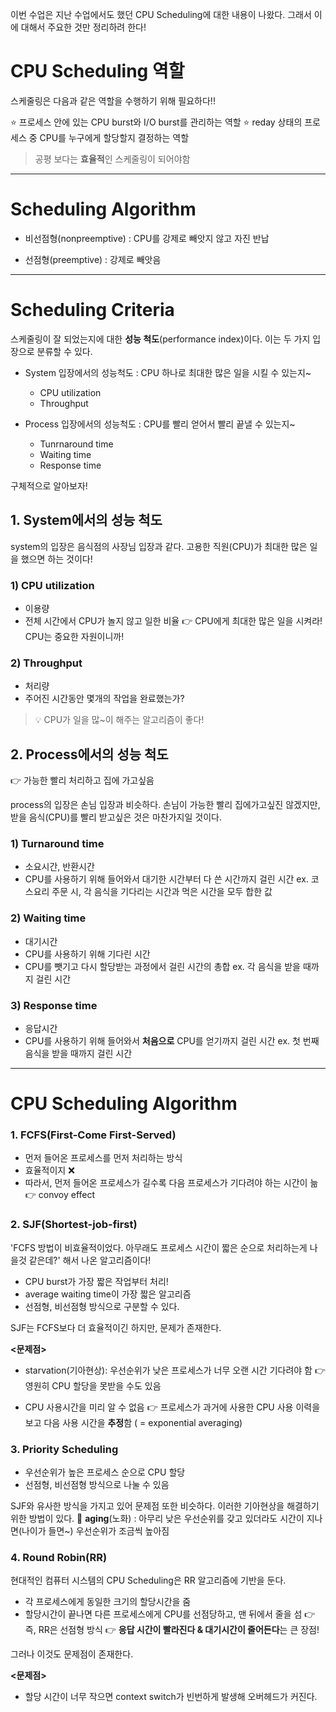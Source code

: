 이번 수업은 지난 수업에서도 했던 CPU Scheduling에 대한 내용이 나왔다.
그래서 이에 대해서 주요한 것만 정리하려 한다!

# CPU Scheduling 역할
스케줄링은 다음과 같은 역할을 수행하기 위해 필요하다!!

⭐ 프로세스 안에 있는 CPU burst와 I/O burst를 관리하는 역할
⭐ reday 상태의 프로세스 중 CPU를 누구에게 할당할지 결정하는 역할

> 공평 보다는 **효율적**인 스케줄링이 되어야함

---

# Scheduling Algorithm
- 비선점형(nonpreemptive)
	: CPU를 강제로 빼앗지 않고 자진 반납
    
- 선점형(preemptive)
	: 강제로 빼앗음
    
---

# Scheduling Criteria
스케줄링이 잘 되었는지에 대한 **성능 척도**(performance index)이다.
이는 두 가지 입장으로 분류할 수 있다.

- System 입장에서의 성능척도
	: CPU 하나로 최대한 많은 일을 시킬 수 있는지~
    - CPU utilization
    - Throughput

- Process 입장에서의 성능척도
	: CPU를 빨리 얻어서 빨리 끝낼 수 있는지~
    - Tunrnaround time
    - Waiting time
    - Response time
    
    
구체적으로 알아보자!
## 1. System에서의 성능 척도
system의 입장은 음식점의 사장님 입장과 같다.
고용한 직원(CPU)가 최대한 많은 일을 했으면 하는 것이다!

### 1) CPU utilization
- 이용량
- 전체 시간에서 CPU가 놀지 않고 일한 비율
👉 CPU에게 최대한 많은 일을 시켜라! CPU는 중요한 자원이니까!

### 2) Throughput
- 처리량
- 주어진 시간동안 몇개의 작업을 완료했는가?

> 💡 CPU가 일을 많~이 해주는 알고리즘이 좋다!


## 2. Process에서의 성능 척도
 👉 가능한 빨리 처리하고 집에 가고싶음
 
process의 입장은 손님 입장과 비슷하다.
손님이 가능한 빨리 집에가고싶진 않겠지만, 받을 음식(CPU)를 빨리 받고싶은 것은 마찬가지일 것이다.
 
### 1) Turnaround time
- 소요시간, 반환시간
- CPU를 사용하기 위해 들어와서 대기한 시간부터 다 쓴 시간까지 걸린 시간 
ex. 코스요리 주문 시, 각 음식을 기다리는 시간과 먹은 시간을 모두 합한 값

### 2) Waiting time
- 대기시간
- CPU를 사용하기 위해 기다린 시간
- CPU를 뺏기고 다시 할당받는 과정에서 걸린 시간의 총합
ex. 각 음식을 받을 때까지 걸린 시간

### 3) Response time
- 응답시간
- CPU를 사용하기 위해 들어와서 **처음으로** CPU를 얻기까지 걸린 시간
ex. 첫 번째 음식을 받을 때까지 걸린 시간

---

# CPU Scheduling Algorithm
### 1. FCFS(First-Come First-Served)
- 먼저 들어온 프로세스를 먼저 처리하는 방식
- 효율적이지 ❌
- 따라서, 먼저 들어온 프로세스가 길수록 다음 프로세스가 기다려야 하는 시간이 늚 👉 convoy effect

### 2. SJF(Shortest-job-first)
'FCFS 방법이 비효율적이었다. 아무래도 프로세스 시간이 짧은 순으로 처리하는게 나을것 같은데?' 해서 나온 알고리즘이다!

- CPU burst가 가장 짧은 작업부터 처리!
- average waiting time이 가장 짧은 알고리즘
- 선점형, 비선점형 방식으로 구분할 수 있다.

SJF는 FCFS보다 더 효율적이긴 하지만, 문제가 존재한다.

**<문제점>**
- starvation(기아현상): 우선순위가 낮은 프로세스가 너무 오랜 시간 기다려야 함
👉 영원히 CPU 할당을 못받을 수도 있음

- CPU 사용시간을 미리 알 수 없음
👉 프로세스가 과거에 사용한 CPU 사용 이력을 보고 다음 사용 시간을 **추정**함
( = exponential averaging)

### 3. Priority Scheduling
- 우선순위가 높은 프로세스 순으로 CPU 할당
- 선점형, 비선점형 방식으로 나눌 수 있음

SJF와 유사한 방식을 가지고 있어 문제점 또한 비슷하다.
이러한 기아현상을 해결하기 위한 방법이 있다.
🔻
**aging**(노화)
: 아무리 낮은 우선순위를 갖고 있더라도 시간이 지나면(나이가 들면~) 우선순위가 조금씩 높아짐

### 4. Round Robin(RR)
현대적인 컴퓨터 시스템의 CPU Scheduling은 RR 알고리즘에 기반을 둔다.

- 각 프로세스에게 동일한 크기의 할당시간을 줌
- 할당시간이 끝나면 다른 프로세스에게 CPU를 선점당하고, 맨 뒤에서 줄을 섬
👉 즉, RR은 선점형 방식
👉 **응답 시간이 빨라진다 & 대기시간이 줄어든다**는 큰 장점!

그러나 이것도 문제점이 존재한다.

**<문제점>**
- 할당 시간이 너무 작으면 context switch가 빈번하게 발생해 오버헤드가 커진다.